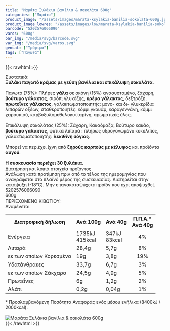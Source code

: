 ```yaml
---
title: "Μαράτα Ξυλάκια βανίλια & σοκολάτα 600g"
categories: ["Μαράτα"]
product_image: "/assets/images/marata-ksylakia-banilia-sokolata-600g.jpg"
product_image_lowres: "/assets/images/low/marata-ksylakia-banilia-sokolata-600g.jpg"
barcode: "5202576066090"
varos: "600g"
bar_img: "/media/svg/barcode.svg"
var_img: "/media/svg/varos.svg"
gencat: ["Τρόφιμα"]
tags: ["Παγωτά"]
---
```

{{< rawhtml >}}

<div class="sload307"><div class="product"><div id="sistatika">Συστατικά:</div><div class="alltext"><b>Ξυλάκι παγωτό κρέμας με γεύση βανίλια και επικάλυψη σοκολάτα.</b><br><br>Παγωτό (75%): Πλήρες <b>γάλα</b> σε σκόνη (15%) ανασυσταμένο, ζάχαρη, <b>βούτυρο γάλακτος</b>, σιρόπι γλυκόζης, <b>κρέμα γάλακτος</b>, δεξτρόζη, <b>πρωτεΐνες γάλακτος</b>, γαλακτωματοποιητής: μονο- και δι- γλυκερίδια λιπαρών οξέων, σταθεροποιητές: κόμμι γκουάρ, καραγεννάνη, κόμμι χαρουπιού, καρβοξυλομεθυλοκυτταρίνη, αρωματικές ύλες.<br><br>Επικάλυψη σοκολάτας (25%): Ζάχαρη, Κακαόμαζα, Βούτυρο κακάο, <b>βούτυρο γάλακτος</b>, φυτικά λιπαρά : πλήρως υδρογονωμένο κοκόλιπος, γαλακτωματοποιητής: <b>λεκιθίνη σόγιας</b>.<br><br>Μπορεί να περιέχει ίχνη από <b>ξηρούς καρπούς με κέλυφος</b> και προϊόντα <b>αυγού</b>.<br><br><b>Η συσκευασία περιέχει 30 ξυλάκια.</b><br></div><div id="loipa">Διατήρηση και λοιπά στοιχεία προϊόντος</div><div class="alltext">Ανάλωση κατά προτίμηση πριν από το τέλος της ημερομηνίας που αναγράφεται στο πλαϊνό μέρος της συσκευασίας. Διατηρείται στην κατάψυξη (-18°C). Μην επανακαταψύχετε προϊόν που έχει αποψυχθεί.</div><div id="barcode"><div id="barimage1"></div><span id="bartext">5202576066090</span></div><div id="varos"><div id="varosimage1"></div><span id="varostext">600g</span></div><div id="kivotio">ΠΕΡΙΕΧΟΜΕΝΟ ΚΙΒΩΤΙΟΥ:<br>Αναμένεται</div><div class="tabout"><table id="diatable"><tbody><tr><th>Διατροφική δήλωση</th><th>Ανά 100g</th><th>Ανά 40g</th><th>Π.Π.Α.*<br>Ανά 40g</th></tr><tr><td class="texr2">Ενέργεια</td><td class="texr">1735kJ<br>415kcal</td><td class="texr">347kJ<br>83kcal</td><td class="texr" style="text-align:center">4%</td></tr><tr><td class="texr2">Λιπαρά</td><td class="texr">28,4g</td><td class="texr">5,7g</td><td class="texr" style="text-align:center">8%</td></tr><tr><td class="gray">εκ των οποίων Κορεσµένα</td><td class="gray2">19g</td><td class="gray2">3,8g</td><td class="gray2" style="text-align:center">19%</td></tr><tr><td class="texr2">Yδατάνθρακες</td><td class="texr">33,7g</td><td class="texr">6,7g</td><td class="texr" style="text-align:center">3%</td></tr><tr><td class="gray">εκ των οποίων Σάκχαρα</td><td class="gray2">24,5g</td><td class="gray2">4,9g</td><td class="gray2" style="text-align:center">5%</td></tr><tr><td class="texr2">Πρωτεΐνες</td><td class="texr">6g</td><td class="texr">1,2g</td><td class="texr" style="text-align:center">2%</td></tr><tr><td class="texr2">Αλάτι</td><td class="texr">0,2g</td><td class="texr">0,04g</td><td class="texr" style="text-align:center">1%</td></tr></tbody></table></div><div class="alltext">* Προσλαμβανόμενη Ποσότητα Αναφοράς ενός μέσου ενήλικα (8400kJ / 2000kcal).</div><br><div class="pimg"><img alt="Μαράτα Ξυλάκια βανίλια &amp; σοκολάτα 600g" title="Μαράτα Ξυλάκια βανίλια &amp; σοκολάτα 600g" src="/assets/images/marata-ksylakia-banilia-sokolata-600g.jpg"></div></div></div>
{{< /rawhtml >}}


